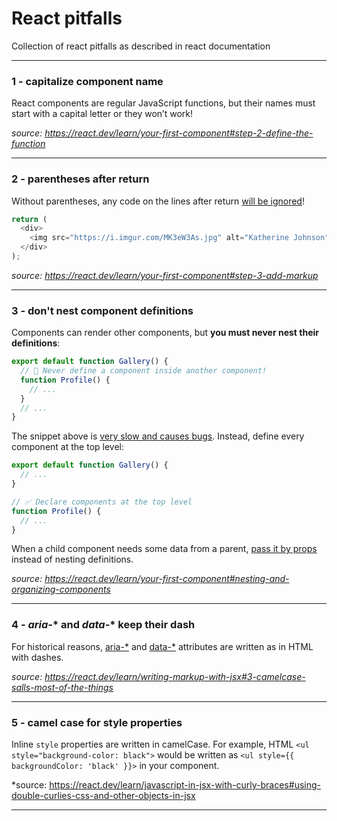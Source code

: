 # React pitfalls
Collection of react pitfalls as described in react documentation

---

### 1 - capitalize component name
React components are regular JavaScript functions, but their names must start with a capital letter or they won’t work!

*source: https://react.dev/learn/your-first-component#step-2-define-the-function*

---

### 2 - parentheses after return

Without parentheses, any code on the lines after return [will be ignored](https://stackoverflow.com/questions/2846283/what-are-the-rules-for-javascripts-automatic-semicolon-insertion-asi)!

```javascript
return (
  <div>
    <img src="https://i.imgur.com/MK3eW3As.jpg" alt="Katherine Johnson" />
  </div>
);
```

*source: https://react.dev/learn/your-first-component#step-3-add-markup*

---

### 3 - don't nest component definitions

Components can render other components, but **you must never nest their definitions**:

```javascript
export default function Gallery() {
  // 🔴 Never define a component inside another component!
  function Profile() {
    // ...
  }
  // ...
}
```

The snippet above is [very slow and causes bugs](https://react.dev/learn/preserving-and-resetting-state#different-components-at-the-same-position-reset-state). Instead, define every component at the top level:

```javascript
export default function Gallery() {
  // ...
}

// ✅ Declare components at the top level
function Profile() {
  // ...
}
```

When a child component needs some data from a parent, [pass it by props](https://react.dev/learn/passing-props-to-a-component) instead of nesting definitions.

*source: https://react.dev/learn/your-first-component#nesting-and-organizing-components*

---




### 4 - *aria-** and *data-** keep their dash

For historical reasons, [aria-*](https://developer.mozilla.org/docs/Web/Accessibility/ARIA) and [data-*](https://developer.mozilla.org/docs/Learn/HTML/Howto/Use_data_attributes) attributes are written as in HTML with dashes.

*source: https://react.dev/learn/writing-markup-with-jsx#3-camelcase-salls-most-of-the-things*

---


### 5 - camel case for style properties

Inline `style` properties are written in camelCase. For example, HTML `<ul style="background-color: black">` would be written as `<ul style={{ backgroundColor: 'black' }}>` in your component.

*source: https://react.dev/learn/javascript-in-jsx-with-curly-braces#using-double-curlies-css-and-other-objects-in-jsx

---



